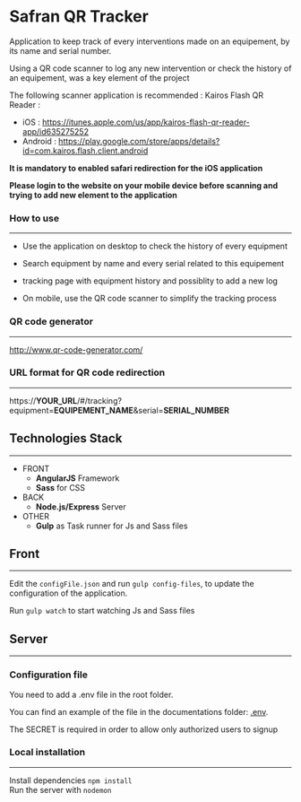 # Safran QR Tracker

Application to keep track of every interventions made on an equipement, by its name and serial number.

Using a QR code scanner to log any new intervention or check the history of an equipement, was a key element of the project

The following scanner application is recommended : Kairos Flash QR Reader :

* iOS : https://itunes.apple.com/us/app/kairos-flash-qr-reader-app/id635275252
* Android : https://play.google.com/store/apps/details?id=com.kairos.flash.client.android

**It is mandatory to enabled safari redirection for the iOS application**

**Please login to the website on your mobile device before scanning and trying to add new element to the application**

### How to use
---
* Use the application on desktop to check the history of every equipment
* Search equipment by name and every serial related to this equipement
* tracking page with equipment history and possiblity to add a new log

* On mobile, use the QR code scanner to simplify the tracking process


### QR code generator
---
http://www.qr-code-generator.com/

### URL format for QR code redirection
---
https://**YOUR_URL**/#/tracking?equipment=**EQUIPEMENT_NAME**&serial=**SERIAL_NUMBER**


## Technologies Stack
---

* FRONT
  * **AngularJS** Framework
  * **Sass** for CSS
* BACK
  * **Node.js/Express** Server
* OTHER
  * **Gulp** as Task runner for Js and Sass files
  
## Front
---

Edit the `configFile.json` and run `gulp config-files`, to update the configuration of the application.

Run `gulp watch` to start watching Js and Sass files


## Server
---
  
### Configuration file

You need to add a .env file in the root folder.

You can find an example of the file in the documentations folder: [.env](Documentations/dotenvfile.json).

The SECRET is required in order to allow only authorized users to signup

### Local installation
---

Install dependencies `npm install`<br>
Run the server with `nodemon`